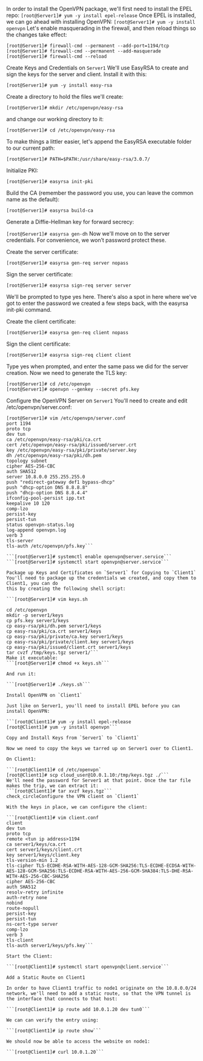 In order to install the OpenVPN package, we'll first need to install the EPEL repo:
```[root@Server1]# yum -y install epel-release```
Once EPEL is installed, we can go ahead with installing OpenVPN:
```[root@Server1]# yum -y install openvpn```
Let's enable masquerading in the firewall, and then reload things so the changes take effect:
```
[root@Server1]# firewall-cmd --permanent --add-port=1194/tcp
[root@Server1]# firewall-cmd --permanent --add-masquerade
[root@Server1]# firewall-cmd --reload
```

Create Keys and Credentials on `Server1`
We'll use EasyRSA to create and sign the keys for the server and client. Install it with this:

```[root@Server1]# yum -y install easy-rsa```

Create a directory to hold the files we'll create:

```[root@Server1]# mkdir /etc/openvpn/easy-rsa```

and change our working directory to it:

```[root@Server1]# cd /etc/openvpn/easy-rsa```

To make things a littler easier, let's append the EasyRSA executable folder to our current path:

```[root@Server1]# PATH=$PATH:/usr/share/easy-rsa/3.0.7/```

Initialize PKI:

```[root@Server1]# easyrsa init-pki```

Build the CA (remember the password you use, you can leave the common name as the default):

```[root@Server1]# easyrsa build-ca```

Generate a Diffie-Hellman key for forward secrecy:

```[root@Server1]# easyrsa gen-dh```
Now we'll move on to the server credentials. For convenience, we won’t password protect these.

Create the server certificate:

```[root@Server1]# easyrsa gen-req server nopass```

Sign the server certificate:

```[root@Server1]# easyrsa sign-req server server```

We'll be prompted to type yes here. There's also a spot in here where we've got to enter the password we created a few steps back, with the easyrsa init-pki command.

Create the client certificate:

```[root@Server1]# easyrsa gen-req client nopass```

Sign the client certificate:

```[root@Server1]# easyrsa sign-req client client```

Type yes when prompted, and enter the same pass we did for the server creation.
Now we need to generate the TLS key:
```
[root@Server1]# cd /etc/openvpn
[root@Server1]# openvpn --genkey --secret pfs.key
```

Configure the OpenVPN Server on `Server1`
You'll need to create and edit /etc/openvpn/server.conf:

```
[root@Server1]# vim /etc/openvpn/server.conf
port 1194
proto tcp
dev tun
ca /etc/openvpn/easy-rsa/pki/ca.crt
cert /etc/openvpn/easy-rsa/pki/issued/server.crt
key /etc/openvpn/easy-rsa/pki/private/server.key
dh /etc/openvpn/easy-rsa/pki/dh.pem
topology subnet
cipher AES-256-CBC
auth SHA512
server 10.8.0.0 255.255.255.0
push "redirect-gateway def1 bypass-dhcp"
push "dhcp-option DNS 8.8.8.8"
push "dhcp-option DNS 8.8.4.4"
ifconfig-pool-persist ipp.txt
keepalive 10 120
comp-lzo
persist-key
persist-tun
status openvpn-status.log
log-append openvpn.log
verb 3
tls-server
tls-auth /etc/openvpn/pfs.key```

```[root@Server1]# systemctl enable openvpn@server.service```
```[root@Server1]# systemctl start openvpn@server.service```

Package up Keys and Certificates on `Server1` for Copying to `Client1`
You'll need to package up the credentials we created, and copy them to Client1, you can do 
this by creating the following shell script:

```[root@Server1]# vim keys.sh

cd /etc/openvpn
mkdir -p server1/keys
cp pfs.key server1/keys
cp easy-rsa/pki/dh.pem server1/keys
cp easy-rsa/pki/ca.crt server1/keys
cp easy-rsa/pki/private/ca.key server1/keys
cp easy-rsa/pki/private/client.key server1/keys
cp easy-rsa/pki/issued/client.crt server1/keys
tar cvzf /tmp/keys.tgz server1/```
Make it executable:
```[root@Server1]# chmod +x keys.sh```

And run it:

```[root@Server1]# ./keys.sh```

Install OpenVPN on `Client1`

Just like on Server1, you'll need to install EPEL before you can install OpenVPN:

```[root@Client1]# yum -y install epel-release
[root@Client1]# yum -y install openvpn```

Copy and Install Keys from `Server1` to `Client1`

Now we need to copy the keys we tarred up on Server1 over to Client1.

On Client1:

```[root@Client1]# cd /etc/openvpn`
[root@Client1]# scp cloud_user@10.0.1.10:/tmp/keys.tgz ./```
We'll need the password for Server1 at that point. Once the tar file makes the trip, we can extract it:
```[root@Client1]# tar xvzf keys.tgz```
check_circleConfigure the VPN client on `Client1`

With the keys in place, we can configure the client:

```[root@Client1]# vim client.conf
client
dev tun
proto tcp
remote <tun ip address>1194  
ca server1/keys/ca.crt
cert server1/keys/client.crt
key server1/keys/client.key
tls-version-min 1.2
tls-cipher TLS-ECDHE-RSA-WITH-AES-128-GCM-SHA256:TLS-ECDHE-ECDSA-WITH-AES-128-GCM-SHA256:TLS-ECDHE-RSA-WITH-AES-256-GCM-SHA384:TLS-DHE-RSA-WITH-AES-256-CBC-SHA256
cipher AES-256-CBC
auth SHA512
resolv-retry infinite
auth-retry none
nobind
route-nopull
persist-key
persist-tun
ns-cert-type server
comp-lzo
verb 3
tls-client
tls-auth server1/keys/pfs.key```

Start the Client:

```[root@Client1]# systemctl start openvpn@client.service```

Add a Static Route on Client1

In order to have Client1 traffic to node1 originate on the 10.8.0.0/24 network, we'll need to add a static route, so that the VPN tunnel is the interface that connects to that host:

```[root@Client1]# ip route add 10.0.1.20 dev tun0```

We can can verify the entry using:

```[root@Client1]# ip route show```

We should now be able to access the website on node1:

```[root@Client1]# curl 10.0.1.20```
